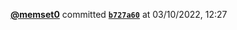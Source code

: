  <a href=https://github.com/memset0><strong>@memset0</strong></a>  committed <a href=https://github.com/memset0/memset0/commit/b727a60e575470b218c90aab93bb2000d6f47a29><strong><code>b727a60</code></strong></a>  at 03/10/2022, 12:27 
